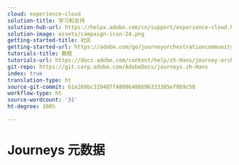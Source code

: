 ```yaml
---
cloud: experience-cloud
solution-title: 学习和支持
solution-hub-url: https://helpx.adobe.com/cn/support/experience-cloud.html
solution-image: assets/campaign-icon-24.png
getting-started-title: 社区
getting-started-url: https://adobe.com/go/journeyorchestrationcommunity
tutorials-title: 教程
tutorials-url: https://docs.adobe.com/content/help/zh-Hans/journey-orchestration-learn/tutorials/understanding-journey-orchestration.html
git-repo: https://git.corp.adobe.com/AdobeDocs/journeys.zh-Hans
index: true
translation-type: ht
source-git-commit: 61e269bc319407f48006486b96333385ef8b9c58
workflow-type: ht
source-wordcount: '31'
ht-degree: 100%

---
```



# Journeys 元数据
